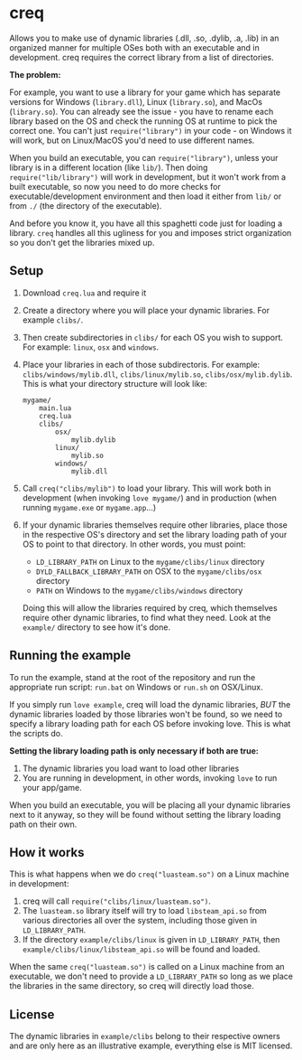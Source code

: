# creq

Allows you to make use of dynamic libraries (.dll, .so, .dylib, .a, .lib) in an
organized manner for multiple OSes both with an executable and in development.
creq requires the correct library from a list of directories.

**The problem:**

For example, you want to use a library for your game which has separate versions
for Windows (`library.dll`), Linux (`library.so`), and MacOs (`library.so`). You
can already see the issue - you have to rename each library based on the OS and
check the running OS at runtime to pick the correct one. You can't just
`require("library")` in your code - on Windows it will work, but on Linux/MacOS
you'd need to use different names.

When you build an executable, you can `require("library")`, unless your library
is in a different location (like `lib/`). Then doing `require("lib/library")`
will work in development, but it won't work from a built executable, so now you
need to do more checks for executable/development environment and then load it
either from `lib/` or from `./` (the directory of the executable).

And before you know it, you have all this spaghetti code just for loading a
library. `creq` handles all this ugliness for you and imposes strict
organization so you don't get the libraries mixed up.

## Setup

1. Download `creq.lua` and require it
2. Create a directory where you will place your dynamic libraries. For example
   `clibs/`.
3. Then create subdirectories in `clibs/` for each OS you wish to support. For
   example: `linux`, `osx` and `windows`.
4. Place your libraries in each of those subdirectoris. For example:
   `clibs/windows/mylib.dll`, `clibs/linux/mylib.so`, `clibs/osx/mylib.dylib`.
   This is what your directory structure will look like:
   ```
   mygame/
       main.lua
       creq.lua
       clibs/
           osx/
               mylib.dylib
           linux/
               mylib.so
           windows/
               mylib.dll
   ```
5. Call `creq("clibs/mylib")` to load your library. This will work both in
   development (when invoking `love mygame/`) and in production (when running
  `mygame.exe` or `mygame.app`...)
6. If your dynamic libraries themselves require other libraries, place those in
   the respective OS's directory and set the library loading path of your OS to
   point to that directory. In other words, you must point:
     - `LD_LIBRARY_PATH` on Linux to the `mygame/clibs/linux` directory
     - `DYLD_FALLBACK_LIBRARY_PATH` on OSX to the `mygame/clibs/osx` directory
     - `PATH` on Windows to the `mygame/clibs/windows` directory

   Doing this will allow the libraries required by creq, which themselves
   require other dynamic libraries, to find what they need. Look
   at the `example/` directory to see how it's done.

## Running the example

To run the example, stand at the root of the repository and run the appropriate
run script: `run.bat` on Windows or `run.sh` on OSX/Linux.

If you simply run `love example`, creq will load the dynamic libraries, *BUT* the
dynamic libraries loaded by those libraries won't be found, so we need to
specify a library loading path for each OS before invoking love. This is what
the scripts do.

**Setting the library loading path is only necessary if both are true:**
  1. The dynamic libraries you load want to load other libraries
  2. You are running in development, in other words, invoking `love` to run
     your app/game.

When you build an executable, you will be placing all your dynamic libraries
next to it anyway, so they will be found without setting the library loading
path on their own.

## How it works
This is what happens when we do `creq("luasteam.so")` on a Linux machine
in development:
  1. creq will call `require("clibs/linux/luasteam.so")`.
  2. The `luasteam.so` library itself will try to load
     `libsteam_api.so` from various directories all over the
     system, including those given in `LD_LIBRARY_PATH`.
  3. If the directory `example/clibs/linux` is given in `LD_LIBRARY_PATH`, then
     `example/clibs/linux/libsteam_api.so` will be found and loaded.

When the same `creq("luasteam.so")` is called on a Linux machine from an
executable, we don't need to provide a `LD_LIBRARY_PATH` so long as we place the
libraries in the same directory, so creq will directly load those.

## License

The dynamic libraries in `example/clibs` belong to their respective owners and
are only here as an illustrative example, everything else is MIT licensed.
